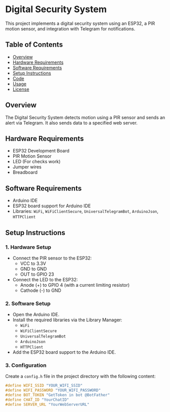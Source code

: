 # Digital Security System

This project implements a digital security system using an ESP32, a PIR motion sensor, and integration with Telegram for notifications.

## Table of Contents
- [Overview](#overview)
- [Hardware Requirements](#hardware-requirements)
- [Software Requirements](#software-requirements)
- [Setup Instructions](#setup-instructions)
- [Code](#code)
- [Usage](#usage)
- [License](#license)

## Overview
The Digital Security System detects motion using a PIR sensor and sends an alert via Telegram. It also sends data to a specified web server.

## Hardware Requirements
- ESP32 Development Board
- PIR Motion Sensor
- LED (For checks work)
- Jumper wires
- Breadboard

## Software Requirements
- Arduino IDE
- ESP32 board support for Arduino IDE
- Libraries: `WiFi`, `WiFiClientSecure`, `UniversalTelegramBot`, `ArduinoJson`, `HTTPClient`

## Setup Instructions

### 1. Hardware Setup
- Connect the PIR sensor to the ESP32:
  - VCC to 3.3V
  - GND to GND
  - OUT to GPIO 23
- Connect the LED to the ESP32:
  - Anode (+) to GPIO 4 (with a current limiting resistor)
  - Cathode (-) to GND

### 2. Software Setup
- Open the Arduino IDE.
- Install the required libraries via the Library Manager:
  - `WiFi`
  - `WiFiClientSecure`
  - `UniversalTelegramBot`
  - `ArduinoJson`
  - `HTTPClient`
- Add the ESP32 board support to the Arduino IDE.

### 3. Configuration
Create a `config.h` file in the project directory with the following content:

```cpp
#define WIFI_SSID "YOUR_WIFI_SSID"
#define WIFI_PASSWORD "YOUR_WIFI_PASSWORD"
#define BOT_TOKEN "GetToken in bot @BotFather"
#define CHAT_ID "YourChatID"
#define SERVER_URL "YourWebServerURL"
